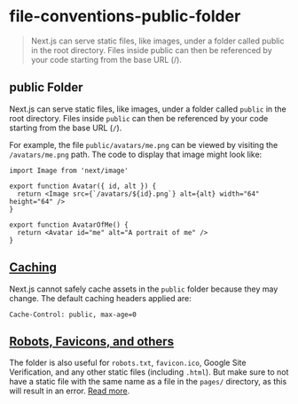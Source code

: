 # file-conventions-public-folder

> Next.js can serve static files, like images, under a folder called public in the root directory. Files inside public can then be referenced by your code starting from the base URL (/).



## public Folder

Next.js can serve static files, like images, under a folder called `public` in the root directory. Files inside `public` can then be referenced by your code starting from the base URL (`/`).

For example, the file `public/avatars/me.png` can be viewed by visiting the `/avatars/me.png` path. The code to display that image might look like:

    import Image from 'next/image'
     
    export function Avatar({ id, alt }) {
      return <Image src={`/avatars/${id}.png`} alt={alt} width="64" height="64" />
    }
     
    export function AvatarOfMe() {
      return <Avatar id="me" alt="A portrait of me" />
    }

## [Caching](#caching)

Next.js cannot safely cache assets in the `public` folder because they may change. The default caching headers applied are:

    Cache-Control: public, max-age=0

## [Robots, Favicons, and others](#robots-favicons-and-others)

The folder is also useful for `robots.txt`, `favicon.ico`, Google Site Verification, and any other static files (including `.html`). But make sure to not have a static file with the same name as a file in the `pages/` directory, as this will result in an error. [Read more](/docs/messages/conflicting-public-file-page).
